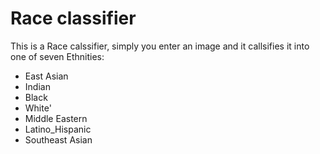 # Race classifier 

This is a Race calssifier, simply you enter an image and it callsifies it into one of seven Ethnities:
 - East Asian
 - Indian 
 - Black
 - White' 
 - Middle Eastern
 - Latino_Hispanic 
 - Southeast Asian
